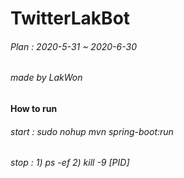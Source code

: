 # TwitterLakBot

###### Plan : 2020-5-31 ~ 2020-6-30

###### made by LakWon

#### How to run
###### start : sudo nohup mvn spring-boot:run
###### stop : 1) ps -ef  2) kill -9 [PID]
